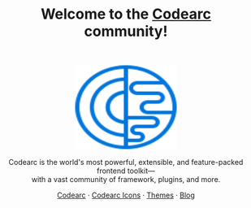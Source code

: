 <h1 align="center">Welcome to the <a href="https://getcodearc.vercel.app/">Codearc</a> community!</h1><br>

<p align="center">
  <a href="https://getbootstrap.com/">
    <img src="./logo.svg" alt="Codearc logo" width="200" height="165">
  </a>
</p>

<p align="center">
  Codearc is the world's most powerful, extensible, and feature-packed frontend toolkit—<br>with a vast community of framework, plugins, and more.
</p>

<p align="center">
  <a href="https://getcodearc.vercel.apl/docs/">Codearc</a>
  ·
  <a href="https://icons.getcodearc.vercel.app/">Codearc Icons</a>
  ·
  <a href="https://themes.getcodearc.vercel.app/">Themes</a>
  ·
  <a href="https://blog.getcodearc.vercel.app/">Blog</a>
</p>
